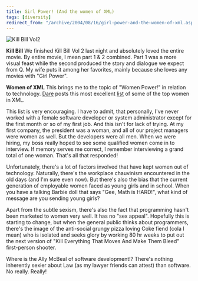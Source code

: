 ```yaml
---
title: Girl Power! (And the women of XML)
tags: [diversity]
redirect_from: "/archive/2004/08/16/girl-power-and-the-women-of-xml.aspx/"
---
```


![Kill Bill Vol2](/images/killbillvol2.jpg)

**Kill Bill**
 We finished Kill Bill Vol 2 last night and absolutely loved the entire movie. By entire movie, I mean part 1 & 2 combined. Part 1 was a more visual feast while the second produced the story and dialogue we expect from Q. My wife puts it among her favorites, mainly because she loves any movies with "Girl Power".

**Women of XML**
This brings me to the topic of "Women Power!" in relation to technology. [Dare](http://www.25hoursaday.com/weblog/) posts this most excellent [list](http://www.25hoursaday.com/weblog/PermaLink.aspx?guid=c74eebda-4ccb-48b6-ba6c-06bc2cf08c79)
of some of the top women in XML.

This list is very encouraging. I have to admit, that personally, I've never worked with a female software developer or system administrator except for the first month or so of my first job. And this isn't for lack of trying. At my first company, the president was a woman, and all of our project managers were women as well. But the developers were all men. When we were hiring, my boss really hoped to see some qualified women come in to interview. If memory serves me correct, I remember interviewing a grand total of one woman. That's all that responded!

Unfortunately, there's a lot of factors involved that have kept women out of technology. Naturally, there's the workplace chauvinism encountered in the old days (and I'm sure even now). But there's also the bias that the current generation of employable women faced as young girls and in school. When you have a talking Barbie doll that says "Gee, Math is HARD!", what kind of message are you sending young girls?

Apart from the subtle sexism, there's also the fact that programming hasn't been marketed to women very well. It has no "sex appeal". Hopefully this is starting to change, but when the general public thinks about programmers, there's the image of the anti-social grungy pizza loving Coke fiend (cola I mean) who is isolated and seeks glory by working 80 hr weeks to put out the next version of "Kill Everything That Moves And Make Them Bleed" first-person shooter.

Where is the Ally McBeal of software development!? There's nothing inherently sexier about Law (as my lawyer friends can attest) than software. No really. Really!
